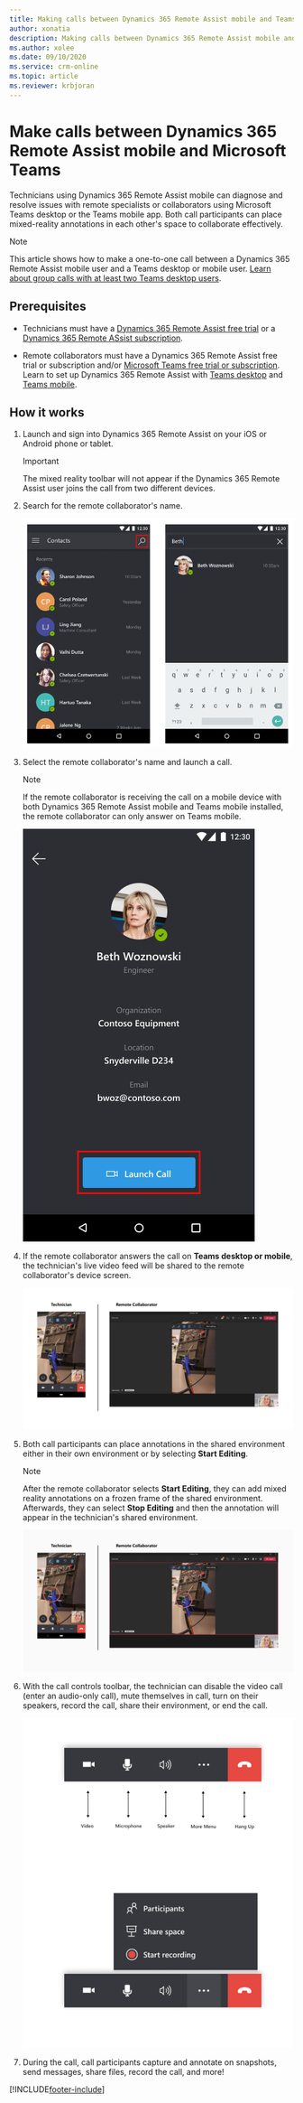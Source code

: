 ```yaml
---
title: Making calls between Dynamics 365 Remote Assist mobile and Teams
author: xonatia
description: Making calls between Dynamics 365 Remote Assist mobile and Teams desktop or mobile 
ms.author: xolee
ms.date: 09/10/2020
ms.service: crm-online
ms.topic: article
ms.reviewer: krbjoran
---
```

# Make calls between Dynamics 365 Remote Assist mobile and Microsoft Teams

Technicians using Dynamics 365 Remote Assist mobile can diagnose and resolve issues with remote specialists or collaborators using Microsoft Teams desktop or the Teams mobile app. Both call participants can place mixed-reality annotations in each other's space to collaborate effectively. 

> [!NOTE]
> This article shows how to make a one-to-one call between a Dynamics 365 Remote Assist mobile user and a Teams desktop or mobile user. [Learn about group calls with at least two Teams desktop users](group-calling.md).

## Prerequisites

- Technicians must have a [Dynamics 365 Remote Assist free trial](../try-remote-assist.md) or a [Dynamics 365 Remote ASsist subscription](../buy-remote-assist.md).

- Remote collaborators must have a Dynamics 365 Remote Assist free trial or subscription and/or [Microsoft Teams free trial or subscription](https://www.microsoft.com/microsoft-365/microsoft-teams/group-chat-software). Learn to set up Dynamics 365 Remote Assist with [Teams desktop](../teams-pc-all.md) and [Teams mobile](../teams-mobile-all.md).

## How it works

1. Launch and sign into Dynamics 365 Remote Assist on your iOS or Android phone or tablet.

    > [!IMPORTANT]
    > The mixed reality toolbar will not appear if the Dynamics 365 Remote Assist user joins the call from two different devices.

2. Search for the remote collaborator's name.

    ![Screenshot of Dynamics 365 Remote Assist mobile, showing the contacts screen and highlighting the search icon.](./media/calls_2.png "Search")

3. Select the remote collaborator's name and launch a call.

    > [!NOTE]
    > If the remote collaborator is receiving the call on a mobile device with both Dynamics 365 Remote Assist mobile and Teams mobile installed, the remote collaborator can only answer on Teams mobile. 

    ![Screenshot of Dynamics 365 Remote Assist mobile showing the Launch Call button.](./media/calls_3.png)

4. If the remote collaborator answers the call on **Teams desktop or mobile**, the technician's live video feed will be shared to the remote collaborator's device screen.

    ![Screenshot of a Dynamics 365 Remote Assist mobile to Microsoft Teams call.](./media/ram-teams-video.png)

5. Both call participants can place annotations in the shared environment either in their own environment or by selecting **Start Editing**. 

    > [!NOTE] 
    > After the remote collaborator selects **Start Editing**, they can add mixed reality annotations on a frozen frame of the shared environment. Afterwards, they can select **Stop Editing** and then the annotation will appear in the technician's shared environment. 

    ![Side-by-side screenshots of Dynamics 365 Remote Assist mobile and Microsoft Teams, showing annotations appearing in both screens.](./media/ram-teams-remote-collab.png "Place Annotations")

6. With the call controls toolbar, the technician can disable the video call (enter an audio-only call), mute themselves in call, turn on their speakers, record the call, share their environment, or end the call. 

    ![Screenshot of the Dynamics 365 Remote Assist mobile toolbar, pointing at the video toggle icon, the mic toggle icon, the speaker toggle icon, and the end call icon.](./media/call-controls-final.png)

7. During the call, call participants capture and annotate on snapshots, send messages, share files, record the call, and more!

[!INCLUDE[footer-include](../../includes/footer-banner.md)]
